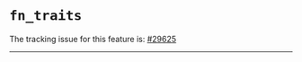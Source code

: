 # `fn_traits`

The tracking issue for this feature is: [#29625]

[#29625]: https://github.com/rust-lang/rust/issues/29625

------------------------
